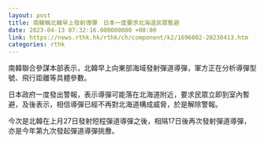 ```yaml
---
layout: post
title: 南韓稱北韓早上發射導彈　日本一度要求北海道民眾暫避
date: 2023-04-13 07:32:16.000000000 +08:00
link: https://news.rthk.hk/rthk/ch/component/k2/1696002-20230413.htm
categories: rthk
---
```


南韓聯合參謀本部表示，北韓早上向東部海域發射彈道導彈，軍方正在分析導彈型號、飛行距離等具體參數。

日本政府一度發出警報，表示導彈可能落在北海道附近，要求民眾立即到室內暫避，及後表示，相信導彈已經不再對北海道構成威脅，於是解除警報。

今次是北韓在上月27日發射短程彈道導彈之後，相隔17日後再次發射彈道導彈，亦是今年第九次發起彈道導彈挑釁。
